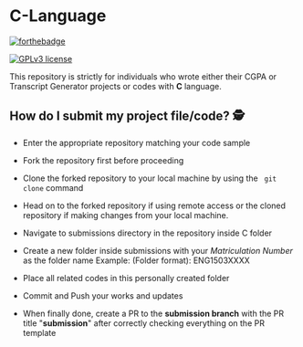 
# C-Language
[![forthebadge](https://forthebadge.com/images/badges/made-with-c.svg)](https://forthebadge.com)

[![GPLv3 license](https://img.shields.io/badge/License-GPLv3-blue.svg)](http://perso.crans.org/besson/LICENSE.html)


This repository is strictly for individuals who wrote either their CGPA or Transcript Generator projects or codes with **C** language.

## How do I submit my project file/code? :detective:

- Enter the appropriate repository matching your code sample

- Fork the repository first before proceeding

- Clone the forked repository to your local machine by using the `` git clone`` command

- Head on to the forked repository if using remote access or the cloned repository if making changes from your local machine.

- Navigate to submissions directory in the repository inside C folder

- Create a new folder inside submissions with your *Matriculation Number* as the folder name Example: (Folder format): ENG1503XXXX 

- Place all related codes in this personally created folder

- Commit and Push your works and updates

- When finally done, create a PR to the **submission branch** with the PR title "**submission**" after correctly checking everything on the PR template

